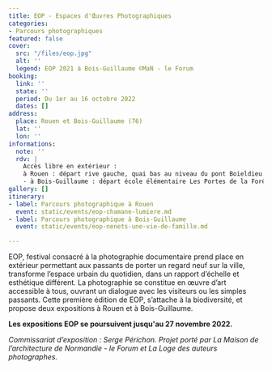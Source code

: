 ```yaml
---
title: EOP - Espaces d'Œuvres Photographiques
categories:
- Parcours photographiques
featured: false
cover:
  src: "/files/eop.jpg"
  alt: ''
  legend: EOP 2021 à Bois-Guillaume ©MaN - le Forum
booking:
  link: ''
  state: ''
  period: Du 1er au 16 octobre 2022
  dates: []
address:
  place: Rouen et Bois-Guillaume (76)
  lat: ''
  lon: ''
informations:
  note: ''
  rdv: |
    Accès libre en extérieur :
    à Rouen : départ rive gauche, quai bas au niveau du pont Boieldieu. Réseau Astuce : Métro, arrêt Joffre-Mutualité
    - à Bois-Guillaume : départ école élémentaire Les Portes de la Forêt, 67 place des Erables. Réseau Astuce : Bus 11, arrêt Table de Pierre
gallery: []
itinerary:
- label: Parcours photographique à Rouen
  event: static/events/eop-chamane-lumiere.md
- label: Parcours photographique à Bois-Guillaume
  event: static/events/eop-nenets-une-vie-de-famille.md

---
```

EOP, festival consacré à la photographie documentaire prend place en extérieur permettant aux passants de porter un regard neuf sur la ville, transforme l’espace urbain du quotidien, dans un rapport d’échelle et esthétique différent. La photographie se constitue en œuvre d’art accessible à tous, ouvrant un dialogue avec les visiteurs ou les simples passants. Cette première édition de EOP, s’attache à la biodiversité, et propose deux expositions à Rouen et à Bois-Guillaume.

**Les expositions EOP se poursuivent jusqu'au 27 novembre 2022.**

_Commissariat d’exposition : Serge Périchon. Projet porté par La Maison de l’architecture de Normandie - le Forum et La Loge des auteurs photographes._